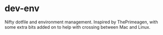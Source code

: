 # dev-env

Nifty dotfile and environment management. Inspired by ThePrimeagen, with some extra bits added on to help with crossing between Mac and Linux.
